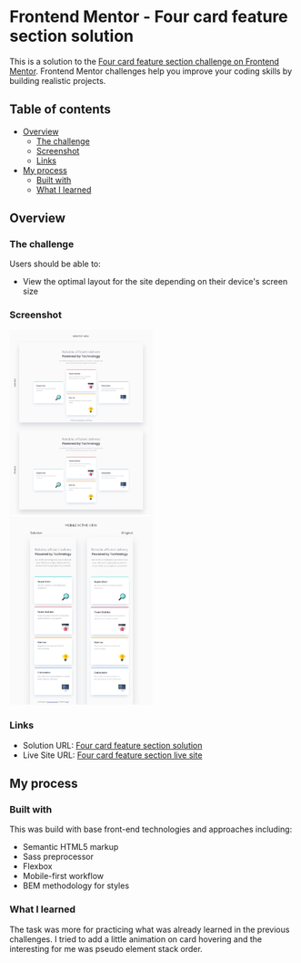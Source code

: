 # Frontend Mentor - Four card feature section solution

This is a solution to the [Four card feature section challenge on Frontend Mentor](https://www.frontendmentor.io/challenges/four-card-feature-section-weK1eFYK). Frontend Mentor challenges help you improve your coding skills by building realistic projects. 

## Table of contents

- [Overview](#overview)
  - [The challenge](#the-challenge)
  - [Screenshot](#screenshot)
  - [Links](#links)
- [My process](#my-process)
  - [Built with](#built-with)
  - [What I learned](#what-i-learned)

## Overview

### The challenge

Users should be able to:

- View the optimal layout for the site depending on their device's screen size

### Screenshot

<img src="./solution-screenshots/desktop-design-comparison.jpg" alt="" width="50%" />
<img src="./solution-screenshots/mobile-design-comparison.jpg" alt="" width="50%" />

### Links

- Solution URL: [Four card feature section solution](https://github.com/strosi/frontend-mentor-challenges/tree/main/four-card-feature-section-master)
- Live Site URL: [Four card feature section live site](https://strosi.github.io/frontend-mentor-challenges/four-card-feature-section-master/)

## My process

### Built with

This was build with base front-end technologies and approaches including:
- Semantic HTML5 markup
- Sass preprocessor
- Flexbox
- Mobile-first workflow
- BEM methodology for styles

### What I learned

The task was more for practicing what was already learned in the previous challenges. I tried to add a little animation on card hovering and the interesting for me was pseudo element stack order.
